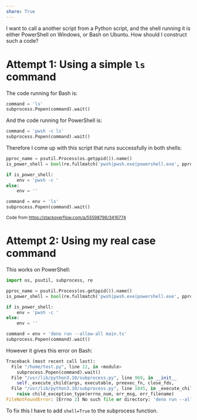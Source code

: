 ```yaml
---
share: True
---
```

I want to call a another script from a Python script, and the shell running it is either PowerShell on Windows, or Bash on Ubuntu. How should I construct such a code?

# Attempt 1: Using a simple `ls` command

The code running for Bash is:
```python
command = 'ls'
subprocess.Popen(command).wait() 
```
And the code running for PowerShell is:
```python 
command = 'pwsh -c ls'
subprocess.Popen(command).wait() 
```

Therefore I come up with this script that runs successfully in both shells:
```python
pproc_name = psutil.Process(os.getppid()).name()
is_power_shell = bool(re.fullmatch('pwsh|pwsh.exe|powershell.exe', pproc_name))

if is_power_shell:
    env = 'pwsh -c '
else:
    env = ''

command = env + 'ls'
subprocess.Popen(command).wait() 
```
<sub>Code from https://stackoverflow.com/a/55598796/3416774</sub>

# Attempt 2: Using my real case command
This works on PowerShell:
```python
import os, psutil, subprocess, re

pproc_name = psutil.Process(os.getppid()).name()
is_power_shell = bool(re.fullmatch('pwsh|pwsh.exe|powershell.exe', pproc_name))

if is_power_shell:
    env = 'pwsh -c '
else:
    env = ''

command = env + 'deno run --allow-all main.ts'
subprocess.Popen(command).wait()
```

However it gives this error on Bash:
```python
Traceback (most recent call last):
  File "/home/test.py", line 12, in <module>
    subprocess.Popen(command).wait() 
  File "/usr/lib/python3.10/subprocess.py", line 969, in __init__
    self._execute_child(args, executable, preexec_fn, close_fds,
  File "/usr/lib/python3.10/subprocess.py", line 1845, in _execute_child
    raise child_exception_type(errno_num, err_msg, err_filename)
FileNotFoundError: [Errno 2] No such file or directory: 'deno run --allow-all main.ts'
```

To fix this I have to add `shell=True` to the subprocess function.
